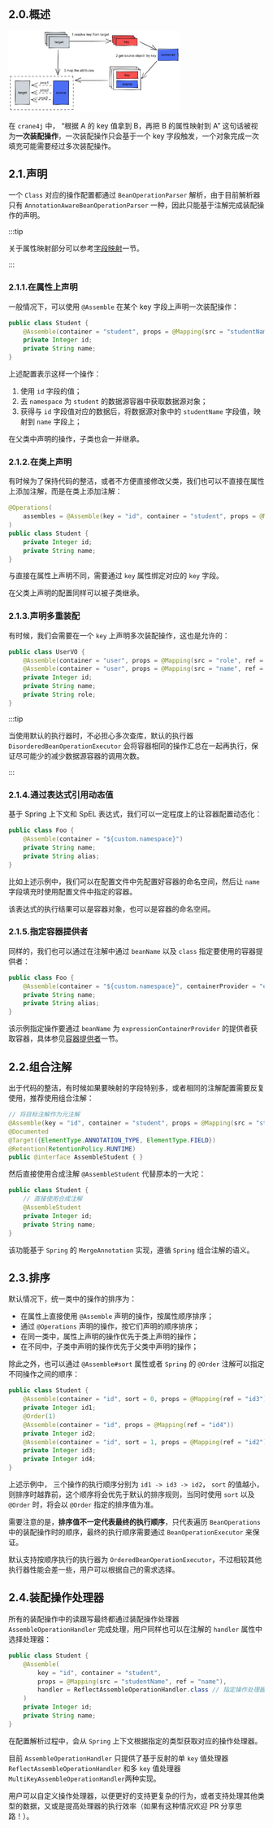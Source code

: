 ## 2.0.概述

<img src="./image-20230220180719411.png" alt="image-20230220180719411" style="zoom:33%;" />

在 `crane4j` 中， “根据 A 的 key 值拿到 B，再把 B 的属性映射到 A” 这句话被视为**一次装配操作**，一次装配操作只会基于一个 key 字段触发，一个对象完成一次填充可能需要经过多次装配操作。

## 2.1.声明

一个 `Class` 对应的操作配置都通过 `BeanOperationParser` 解析，由于目前解析器只有 `AnnotationAwareBeanOperationParser` 一种，因此只能基于注解完成装配操作的声明。

:::tip

关于属性映射部分可以参考[字段映射](./3.字段映射.md)一节。

:::

### 2.1.1.在属性上声明

一般情况下，可以使用 `@Assemble` 在某个 key 字段上声明一次装配操作：

~~~java
public class Student {
    @Assemble(container = "student", props = @Mapping(src = "studentName", ref = "name"))
    private Integer id;
    private String name;
}
~~~

上述配置表示这样一个操作：

1. 使用 `id` 字段的值；
2. 去 `namespace` 为 `student` 的数据源容器中获取数据源对象；
3. 获得与 `id` 字段值对应的数据后，将数据源对象中的 `studentName` 字段值，映射到 `name` 字段上；

在父类中声明的操作，子类也会一并继承。

### 2.1.2.在类上声明

有时候为了保持代码的整洁，或者不方便直接修改父类，我们也可以不直接在属性上添加注解，而是在类上添加注解：

~~~java
@Operations(
    assembles = @Assemble(key = "id", container = "student", props = @Mapping(src = "studentName", ref = "name"))
)
public class Student {
    private Integer id;
    private String name;
}
~~~

与直接在属性上声明不同，需要通过 `key` 属性绑定对应的 `key` 字段。

在父类上声明的配置同样可以被子类继承。

### 2.1.3.声明多重装配

有时候，我们会需要在一个 `key` 上声明多次装配操作，这也是允许的：

~~~java
public class UserVO {
    @Assemble(container = "user", props = @Mapping(src = "role", ref = "role"), groups = "admin")
    @Assemble(container = "user", props = @Mapping(src = "name", ref = "name"), groups = {"base", "admin"})
    private Integer id;
    private String name;
    private String role;
}
~~~

:::tip

当使用默认的执行器时，不必担心多次查库，默认的执行器 `DisorderedBeanOperationExecutor` 会将容器相同的操作汇总在一起再执行，保证尽可能少的减少数据源容器的调用次数。

:::

### 2.1.4.通过表达式引用动态值

基于 Spring 上下文和 SpEL 表达式，我们可以一定程度上的让容器配置动态化：

~~~java
public class Foo {
    @Assemble(container = "${custom.namespace}")
    private String name;
    private String alias;
}
~~~

比如上述示例中，我们可以在配置文件中先配置好容器的命名空间，然后让 `name` 字段填充时使用配置文件中指定的容器。

该表达式的执行结果可以是容器对象，也可以是容器的命名空间。

### 2.1.5.指定容器提供者

同样的，我们也可以通过在注解中通过 `beanName` 以及 `class` 指定要使用的容器提供者：

~~~java
public class Foo {
    @Assemble(container = "${custom.namespace}", containerProvider = "expressionContainerProvider")
    private String name;
    private String alias;
}
~~~

该示例指定操作要通过 `beanName` 为 `expressionContainerProvider` 的提供者获取容器，具体参见[容器提供者](./9.容器提供者.md)一节。

## 2.2.组合注解

出于代码的整洁，有时候如果要映射的字段特别多，或者相同的注解配置需要反复使用，推荐使用组合注解：

~~~java
// 将目标注解作为元注解
@Assemble(key = "id", container = "student", props = @Mapping(src = "studentName", ref = "name"))
@Documented
@Target({ElementType.ANNOTATION_TYPE, ElementType.FIELD})
@Retention(RetentionPolicy.RUNTIME)
public @interface AssembleStudent { }
~~~

然后直接使用合成注解 `@AssembleStudent` 代替原本的一大坨：

~~~java
public class Student {
    // 直接使用合成注解
    @AssembleStudent
    private Integer id;
    private String name;
}
~~~

该功能基于 `Spring` 的 `MergeAnnotation` 实现，遵循 `Spring` 组合注解的语义。

## 2.3.排序

默认情况下，统一类中的操作的排序为：

- 在属性上直接使用 `@Assemble` 声明的操作，按属性顺序排序；
- 通过 `@Operations` 声明的操作，按它们声明的顺序排序；
- 在同一类中，属性上声明的操作优先于类上声明的操作；
- 在不同中，子类中声明的操作优先于父类中声明的操作；

除此之外，也可以通过 `@Assemble#sort` 属性或者 `Spring` 的 `@Order` 注解可以指定不同操作之间的顺序：

~~~java
public class Student {
    @Assemble(container = "id", sort = 0, props = @Mapping(ref = "id3"))
    private Integer id1;
    @Order(1)
    @Assemble(container = "id", props = @Mapping(ref = "id4"))
    private Integer id2;
    @Assemble(container = "id", sort = 1, props = @Mapping(ref = "id2"))
    private Integer id3;
    private Integer id4;
}
~~~

上述示例中， 三个操作的执行顺序分别为 `id1 -> id3 -> id2`， `sort` 的值越小，则排序时越靠前，这个顺序将会优先于默认的排序规则，当同时使用 `sort` 以及 `@Order` 时，将会以 `@Order` 指定的排序值为准。

需要注意的是，**排序值不一定代表最终的执行顺序**，只代表遍历 `BeanOperations` 中的装配操作时的顺序，最终的执行顺序需要通过 `BeanOperationExecutor` 来保证。

默认支持按顺序执行的执行器为 `OrderedBeanOperationExecutor`，不过相较其他执行器性能会差一些，用户可以根据自己的需求选择。

## 2.4.装配操作处理器

所有的装配操作中的读跟写最终都通过装配操作处理器 `AssembleOperationHandler` 完成处理，用户同样也可以在注解的 `handler` 属性中选择处理器：

~~~java
public class Student {
    @Assemble(
        key = "id", container = "student", 
        props = @Mapping(src = "studentName", ref = "name"),
        handler = ReflectAssembleOperationHandler.class // 指定操作处理器
    )
    private Integer id;
    private String name;
}
~~~

在配置解析过程中，会从 `Spring` 上下文根据指定的类型获取对应的操作处理器。

目前 `AssembleOperationHandler` 只提供了基于反射的单 `key` 值处理器 `ReflectAssembleOperationHandler` 和多 `key` 值处理器 `MultiKeyAssembleOperationHandler`两种实现。

用户可以自定义操作处理器，以便更好的支持更复杂的行为，或者支持处理其他类型的数据，又或是提高处理器的执行效率（如果有这种情况欢迎 PR 分享思路！）。